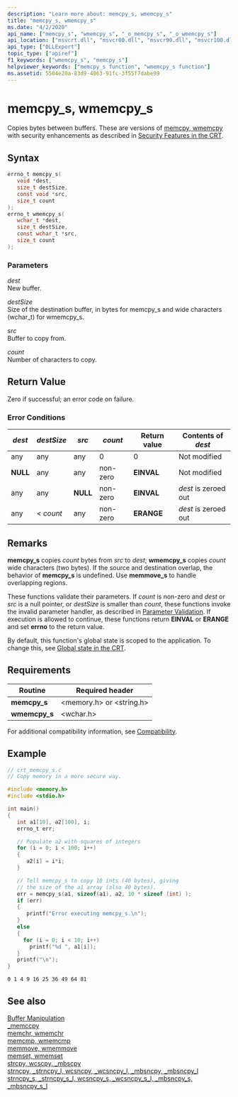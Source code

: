 ```yaml
---
description: "Learn more about: memcpy_s, wmemcpy_s"
title: "memcpy_s, wmemcpy_s"
ms.date: "4/2/2020"
api_name: ["memcpy_s", "wmemcpy_s", "_o_memcpy_s", "_o_wmemcpy_s"]
api_location: ["msvcrt.dll", "msvcr80.dll", "msvcr90.dll", "msvcr100.dll", "msvcr100_clr0400.dll", "msvcr110.dll", "msvcr110_clr0400.dll", "msvcr120.dll", "msvcr120_clr0400.dll", "ucrtbase.dll", "api-ms-win-crt-string-l1-1-0.dll", "ntoskrnl.exe", "api-ms-win-crt-private-l1-1-0.dll"]
api_type: ["DLLExport"]
topic_type: ["apiref"]
f1_keywords: ["wmemcpy_s", "memcpy_s"]
helpviewer_keywords: ["memcpy_s function", "wmemcpy_s function"]
ms.assetid: 5504e20a-83d9-4063-91fc-3f55f7dabe99
---
```

# memcpy_s, wmemcpy_s

Copies bytes between buffers. These are versions of [memcpy, wmemcpy](memcpy-wmemcpy.md) with security enhancements as described in [Security Features in the CRT](../../c-runtime-library/security-features-in-the-crt.md).

## Syntax

```C
errno_t memcpy_s(
   void *dest,
   size_t destSize,
   const void *src,
   size_t count
);
errno_t wmemcpy_s(
   wchar_t *dest,
   size_t destSize,
   const wchar_t *src,
   size_t count
);
```

### Parameters

*dest*<br/>
New buffer.

*destSize*<br/>
Size of the destination buffer, in bytes for memcpy_s and wide characters (wchar_t) for wmemcpy_s.

*src*<br/>
Buffer to copy from.

*count*<br/>
Number of characters to copy.

## Return Value

Zero if successful; an error code on failure.

### Error Conditions

|*dest*|*destSize*|*src*|*count*|Return value|Contents of *dest*|
|------------|----------------|-----------|---|------------------|------------------------|
|any|any|any|0|0|Not modified|
|**NULL**|any|any|non-zero|**EINVAL**|Not modified|
|any|any|**NULL**|non-zero|**EINVAL**|*dest* is zeroed out|
|any|< *count*|any|non-zero|**ERANGE**|*dest* is zeroed out|

## Remarks

**memcpy_s** copies *count* bytes from *src* to *dest*; **wmemcpy_s** copies *count* wide characters (two bytes). If the source and destination overlap, the behavior of **memcpy_s** is undefined. Use **memmove_s** to handle overlapping regions.

These functions validate their parameters. If *count* is non-zero and *dest* or *src* is a null pointer, or *destSize* is smaller than *count*, these functions invoke the invalid parameter handler, as described in [Parameter Validation](../../c-runtime-library/parameter-validation.md). If execution is allowed to continue, these functions return **EINVAL** or **ERANGE** and set **errno** to the return value.

By default, this function's global state is scoped to the application. To change this, see [Global state in the CRT](../global-state.md).

## Requirements

|Routine|Required header|
|-------------|---------------------|
|**memcpy_s**|\<memory.h> or \<string.h>|
|**wmemcpy_s**|\<wchar.h>|

For additional compatibility information, see [Compatibility](../../c-runtime-library/compatibility.md).

## Example

```C
// crt_memcpy_s.c
// Copy memory in a more secure way.

#include <memory.h>
#include <stdio.h>

int main()
{
   int a1[10], a2[100], i;
   errno_t err;

   // Populate a2 with squares of integers
   for (i = 0; i < 100; i++)
   {
      a2[i] = i*i;
   }

   // Tell memcpy_s to copy 10 ints (40 bytes), giving
   // the size of the a1 array (also 40 bytes).
   err = memcpy_s(a1, sizeof(a1), a2, 10 * sizeof (int) );
   if (err)
   {
      printf("Error executing memcpy_s.\n");
   }
   else
   {
     for (i = 0; i < 10; i++)
       printf("%d ", a1[i]);
   }
   printf("\n");
}
```

```Output
0 1 4 9 16 25 36 49 64 81
```

## See also

[Buffer Manipulation](../../c-runtime-library/buffer-manipulation.md)<br/>
[_memccpy](memccpy.md)<br/>
[memchr, wmemchr](memchr-wmemchr.md)<br/>
[memcmp, wmemcmp](memcmp-wmemcmp.md)<br/>
[memmove, wmemmove](memmove-wmemmove.md)<br/>
[memset, wmemset](memset-wmemset.md)<br/>
[strcpy, wcscpy, _mbscpy](strcpy-wcscpy-mbscpy.md)<br/>
[strncpy, _strncpy_l, wcsncpy, _wcsncpy_l, _mbsncpy, _mbsncpy_l](strncpy-strncpy-l-wcsncpy-wcsncpy-l-mbsncpy-mbsncpy-l.md)<br/>
[strncpy_s, _strncpy_s_l, wcsncpy_s, _wcsncpy_s_l, _mbsncpy_s, _mbsncpy_s_l](strncpy-s-strncpy-s-l-wcsncpy-s-wcsncpy-s-l-mbsncpy-s-mbsncpy-s-l.md)<br/>

